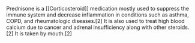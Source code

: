 Prednisone is a [[Corticosteroid]] medication mostly used to suppress the immune system and decrease inflammation in conditions such as asthma, COPD, and rheumatologic diseases.[2] It is also used to treat high blood calcium due to cancer and adrenal insufficiency along with other steroids.[2] It is taken by mouth.[2]